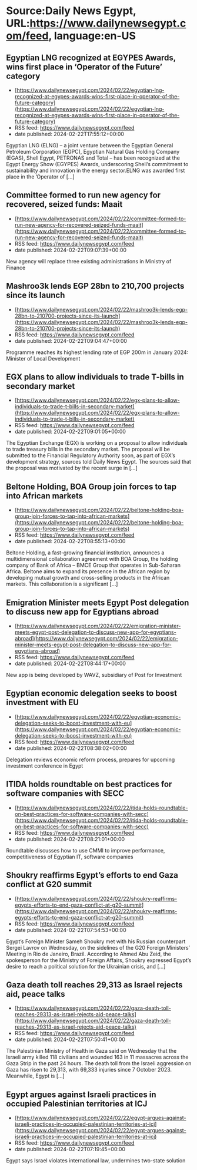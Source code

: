 # Source:Daily News Egypt, URL:https://www.dailynewsegypt.com/feed, language:en-US

## Egyptian LNG recognized at EGYPES Awards, wins first place in ‘Operator of the Future’ category
 - [https://www.dailynewsegypt.com/2024/02/22/egyptian-lng-recognized-at-egypes-awards-wins-first-place-in-operator-of-the-future-category](https://www.dailynewsegypt.com/2024/02/22/egyptian-lng-recognized-at-egypes-awards-wins-first-place-in-operator-of-the-future-category)
 - RSS feed: https://www.dailynewsegypt.com/feed
 - date published: 2024-02-22T17:55:12+00:00

Egyptian LNG (ELNG) – a joint venture between the Egyptian General Petroleum Corporation (EGPC), Egyptian Natural Gas Holding Company (EGAS), Shell Egypt, PETRONAS and Total – has been recognized at the Egypt Energy Show (EGYPES) Awards, underscoring Shell&#8217;s commitment to sustainability and innovation in the energy sector.ELNG was awarded first place in the ’Operator of [&#8230;]

## Committee formed to run new agency for recovered, seized funds: Maait
 - [https://www.dailynewsegypt.com/2024/02/22/committee-formed-to-run-new-agency-for-recovered-seized-funds-maait](https://www.dailynewsegypt.com/2024/02/22/committee-formed-to-run-new-agency-for-recovered-seized-funds-maait)
 - RSS feed: https://www.dailynewsegypt.com/feed
 - date published: 2024-02-22T09:07:39+00:00

New agency will replace three existing administrations in Ministry of Finance

## Mashroo3k lends EGP 28bn to 210,700 projects since its launch
 - [https://www.dailynewsegypt.com/2024/02/22/mashroo3k-lends-egp-28bn-to-210700-projects-since-its-launch](https://www.dailynewsegypt.com/2024/02/22/mashroo3k-lends-egp-28bn-to-210700-projects-since-its-launch)
 - RSS feed: https://www.dailynewsegypt.com/feed
 - date published: 2024-02-22T09:04:47+00:00

Programme reaches its highest lending rate of EGP 200m in January 2024: Minister of Local Development

## EGX plans to allow individuals to trade T-bills in secondary market
 - [https://www.dailynewsegypt.com/2024/02/22/egx-plans-to-allow-individuals-to-trade-t-bills-in-secondary-market](https://www.dailynewsegypt.com/2024/02/22/egx-plans-to-allow-individuals-to-trade-t-bills-in-secondary-market)
 - RSS feed: https://www.dailynewsegypt.com/feed
 - date published: 2024-02-22T09:01:05+00:00

The Egyptian Exchange (EGX) is working on a proposal to allow individuals to trade treasury bills in the secondary market. The proposal will be submitted to the Financial Regulatory Authority soon, as part of EGX’s development strategy, sources told Daily News Egypt. The sources said that the proposal was motivated by the recent surge in [&#8230;]

## Beltone Holding, BOA Group join forces to tap into African markets
 - [https://www.dailynewsegypt.com/2024/02/22/beltone-holding-boa-group-join-forces-to-tap-into-african-markets](https://www.dailynewsegypt.com/2024/02/22/beltone-holding-boa-group-join-forces-to-tap-into-african-markets)
 - RSS feed: https://www.dailynewsegypt.com/feed
 - date published: 2024-02-22T08:55:13+00:00

Beltone Holding, a fast-growing financial institution, announces a multidimensional collaboration agreement with BOA Group, the holding company of Bank of Africa &#8211; BMCE Group that operates in Sub-Saharan Africa. Beltone aims to expand its presence in the African region by developing mutual growth and cross-selling products in the African markets. This collaboration is a significant [&#8230;]

## Emigration Minister meets Egypt Post delegation to discuss new app for Egyptians abroad
 - [https://www.dailynewsegypt.com/2024/02/22/emigration-minister-meets-egypt-post-delegation-to-discuss-new-app-for-egyptians-abroad](https://www.dailynewsegypt.com/2024/02/22/emigration-minister-meets-egypt-post-delegation-to-discuss-new-app-for-egyptians-abroad)
 - RSS feed: https://www.dailynewsegypt.com/feed
 - date published: 2024-02-22T08:44:17+00:00

New app is being developed by WAVZ, subsidiary of Post for Investment

## Egyptian economic delegation seeks to boost investment with EU
 - [https://www.dailynewsegypt.com/2024/02/22/egyptian-economic-delegation-seeks-to-boost-investment-with-eu](https://www.dailynewsegypt.com/2024/02/22/egyptian-economic-delegation-seeks-to-boost-investment-with-eu)
 - RSS feed: https://www.dailynewsegypt.com/feed
 - date published: 2024-02-22T08:38:02+00:00

Delegation reviews economic reform process, prepares for upcoming investment conference in Egypt

## ITIDA holds roundtable on best practices for software companies with SECC
 - [https://www.dailynewsegypt.com/2024/02/22/itida-holds-roundtable-on-best-practices-for-software-companies-with-secc](https://www.dailynewsegypt.com/2024/02/22/itida-holds-roundtable-on-best-practices-for-software-companies-with-secc)
 - RSS feed: https://www.dailynewsegypt.com/feed
 - date published: 2024-02-22T08:21:01+00:00

Roundtable discusses how to use CMMI to improve performance, competitiveness of Egyptian IT, software companies

## Shoukry reaffirms Egypt’s efforts to end Gaza conflict at G20 summit
 - [https://www.dailynewsegypt.com/2024/02/22/shoukry-reaffirms-egypts-efforts-to-end-gaza-conflict-at-g20-summit](https://www.dailynewsegypt.com/2024/02/22/shoukry-reaffirms-egypts-efforts-to-end-gaza-conflict-at-g20-summit)
 - RSS feed: https://www.dailynewsegypt.com/feed
 - date published: 2024-02-22T07:54:53+00:00

Egypt’s Foreign Minister Sameh Shoukry met with his Russian counterpart Sergei Lavrov on Wednesday, on the sidelines of the G20 Foreign Ministers’ Meeting in Rio de Janeiro, Brazil. According to Ahmed Abu Zeid, the spokesperson for the Ministry of Foreign Affairs, Shoukry expressed Egypt’s desire to reach a political solution for the Ukrainian crisis, and [&#8230;]

## Gaza death toll reaches 29,313 as Israel rejects aid, peace talks
 - [https://www.dailynewsegypt.com/2024/02/22/gaza-death-toll-reaches-29313-as-israel-rejects-aid-peace-talks](https://www.dailynewsegypt.com/2024/02/22/gaza-death-toll-reaches-29313-as-israel-rejects-aid-peace-talks)
 - RSS feed: https://www.dailynewsegypt.com/feed
 - date published: 2024-02-22T07:50:41+00:00

The Palestinian Ministry of Health in Gaza said on Wednesday that the Israeli army killed 118 civilians and wounded 163 in 11 massacres across the Gaza Strip in the past 24 hours. The death toll from the Israeli aggression on Gaza has risen to 29,313, with 69,333 injuries since 7 October 2023. Meanwhile, Egypt is [&#8230;]

## Egypt argues against Israeli practices in occupied Palestinian territories at ICJ
 - [https://www.dailynewsegypt.com/2024/02/22/egypt-argues-against-israeli-practices-in-occupied-palestinian-territories-at-icj](https://www.dailynewsegypt.com/2024/02/22/egypt-argues-against-israeli-practices-in-occupied-palestinian-territories-at-icj)
 - RSS feed: https://www.dailynewsegypt.com/feed
 - date published: 2024-02-22T07:19:45+00:00

Egypt says Israel violates international law, undermines two-state solution


